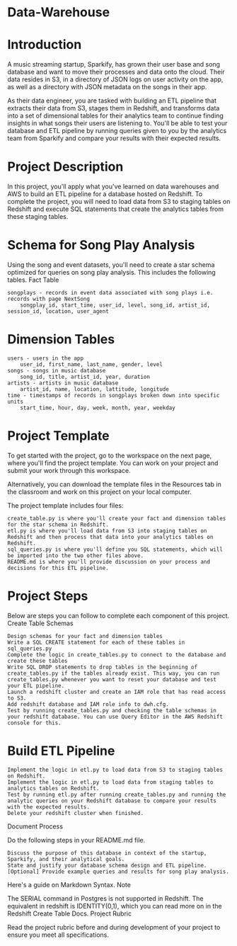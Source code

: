 # Data-Warehouse


# Introduction

A music streaming startup, Sparkify, has grown their user base and song database and want to move their processes and data onto the cloud. Their data resides in S3, in a directory of JSON logs on user activity on the app, as well as a directory with JSON metadata on the songs in their app.

As their data engineer, you are tasked with building an ETL pipeline that extracts their data from S3, stages them in Redshift, and transforms data into a set of dimensional tables for their analytics team to continue finding insights in what songs their users are listening to. You'll be able to test your database and ETL pipeline by running queries given to you by the analytics team from Sparkify and compare your results with their expected results.

# Project Description

In this project, you'll apply what you've learned on data warehouses and AWS to build an ETL pipeline for a database hosted on Redshift. To complete the project, you will need to load data from S3 to staging tables on Redshift and execute SQL statements that create the analytics tables from these staging tables.

# Schema for Song Play Analysis

Using the song and event datasets, you'll need to create a star schema optimized for queries on song play analysis. This includes the following tables.
Fact Table

    songplays - records in event data associated with song plays i.e. records with page NextSong
        songplay_id, start_time, user_id, level, song_id, artist_id, session_id, location, user_agent

# Dimension Tables

    users - users in the app
        user_id, first_name, last_name, gender, level
    songs - songs in music database
        song_id, title, artist_id, year, duration
    artists - artists in music database
        artist_id, name, location, lattitude, longitude
    time - timestamps of records in songplays broken down into specific units
        start_time, hour, day, week, month, year, weekday

# Project Template

To get started with the project, go to the workspace on the next page, where you'll find the project template. You can work on your project and submit your work through this workspace.

Alternatively, you can download the template files in the Resources tab in the classroom and work on this project on your local computer.

The project template includes four files:

    create_table.py is where you'll create your fact and dimension tables for the star schema in Redshift.
    etl.py is where you'll load data from S3 into staging tables on Redshift and then process that data into your analytics tables on Redshift.
    sql_queries.py is where you'll define you SQL statements, which will be imported into the two other files above.
    README.md is where you'll provide discussion on your process and decisions for this ETL pipeline.

# Project Steps

Below are steps you can follow to complete each component of this project.
Create Table Schemas

    Design schemas for your fact and dimension tables
    Write a SQL CREATE statement for each of these tables in sql_queries.py
    Complete the logic in create_tables.py to connect to the database and create these tables
    Write SQL DROP statements to drop tables in the beginning of create_tables.py if the tables already exist. This way, you can run create_tables.py whenever you want to reset your database and test your ETL pipeline.
    Launch a redshift cluster and create an IAM role that has read access to S3.
    Add redshift database and IAM role info to dwh.cfg.
    Test by running create_tables.py and checking the table schemas in your redshift database. You can use Query Editor in the AWS Redshift console for this.

# Build ETL Pipeline

    Implement the logic in etl.py to load data from S3 to staging tables on Redshift.
    Implement the logic in etl.py to load data from staging tables to analytics tables on Redshift.
    Test by running etl.py after running create_tables.py and running the analytic queries on your Redshift database to compare your results with the expected results.
    Delete your redshift cluster when finished.

Document Process

Do the following steps in your README.md file.

    Discuss the purpose of this database in context of the startup, Sparkify, and their analytical goals.
    State and justify your database schema design and ETL pipeline.
    [Optional] Provide example queries and results for song play analysis.

Here's a guide on Markdown Syntax.
Note

The SERIAL command in Postgres is not supported in Redshift. The equivalent in redshift is IDENTITY(0,1), which you can read more on in the Redshift Create Table Docs.
Project Rubric

Read the project rubric before and during development of your project to ensure you meet all specifications.
